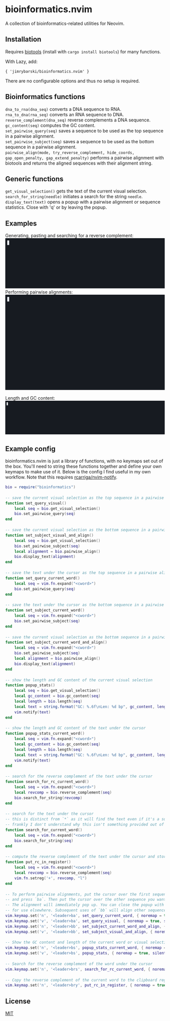 # bioinformatics.nvim

A collection of bioinformatics-related utilities for Neovim.

## Installation

Requires [biotools](https://github.com/jimrybarski/biotools) (install with `cargo install biotools`) for many functions.

With Lazy, add:

```
{ 'jimrybarski/bioinformatics.nvim' }
```

There are no configurable options and thus no setup is required.

## Bioinformatics functions

`dna_to_rna(dna_seq)` converts a DNA sequence to RNA.  
`rna_to_dna(rna_seq)` converts an RNA sequence to DNA.  
`reverse_complement(dna_seq)` reverse complements a DNA sequence.  
`gc_content(seq)` computes the GC content.  
`set_pairwise_query(seq)` saves a sequence to be used as the top sequence in a pairwise alignment.  
`set_pairwise_subject(seq)` saves a sequence to be used as the bottom sequence in a pairwise alignment.  
`pairwise_align(mode, try_reverse_complement, hide_coords, gap_open_penalty, gap_extend_penalty)` performs a pairwise alignment with biotools and returns the aligned sequences with their alignment string.  

## Generic functions

`get_visual_selection()` gets the text of the current visual selection.  
`search_for_string(needle)` initiates a search for the string `needle`.  
`display_text(text)` opens a popup with a pairwise alignment or sequence statistics. Close with 'q' or by leaving the popup.

## Examples

Generating, pasting and searching for a reverse complement:
![Generating, pasting and searching for a reverse complement](casts/rc.gif)  
Performing pairwise alignments:
![Performing pairwise alignments](casts/pairwise.gif)  

Length and GC content:
![Computing length and GC content](casts/stats.gif)  

## Example config

bioinformatics.nvim is just a library of functions, with no keymaps set out of the box. You'll need to string these
functions together and define your own keymaps to make use of it. Below is the config I find useful in my own workflow. 
Note that this requires [rcarriga/nvim-notify](https://github.com/rcarriga/nvim-notify).

```lua
bio = require("bioinformatics")

-- save the current visual selection as the top sequence in a pairwise alignment, to be performed later
function set_query_visual()
    local seq = bio.get_visual_selection()
    bio.set_pairwise_query(seq)
end

-- save the current visual selection as the bottom sequence in a pairwise alignment, then perform the alignment
function set_subject_visual_and_align()
    local seq = bio.get_visual_selection()
    bio.set_pairwise_subject(seq)
    local alignment = bio.pairwise_align()
    bio.display_text(alignment)
end

-- save the text under the cursor as the top sequence in a pairwise alignment, to be performed later
function set_query_current_word()
    local seq = vim.fn.expand("<cword>")
    bio.set_pairwise_query(seq)
end

-- save the text under the cursor as the bottom sequence in a pairwise alignment, to be performed later
function set_subject_current_word()
    local seq = vim.fn.expand("<cword>")
    bio.set_pairwise_subject(seq)
end

-- save the current visual selection as the bottom sequence in a pairwise alignment, then perform the alignment
function set_subject_current_word_and_align()
    local seq = vim.fn.expand("<cword>")
    bio.set_pairwise_subject(seq)
    local alignment = bio.pairwise_align()
    bio.display_text(alignment)
end

-- show the length and GC content of the current visual selection
function popup_stats()
    local seq = bio.get_visual_selection()
    local gc_content = bio.gc_content(seq)
    local length = bio.length(seq)
    local text = string.format("GC: %.6f\nLen: %d bp", gc_content, length)
    vim.notify(text)
end

-- show the length and GC content of the text under the cursor
function popup_stats_current_word()
    local seq = vim.fn.expand("<cword>")
    local gc_content = bio.gc_content(seq)
    local length = bio.length(seq)
    local text = string.format("GC: %.6f\nLen: %d bp", gc_content, length)
    vim.notify(text)
end

-- search for the reverse complement of the text under the cursor
function search_for_rc_current_word()
    local seq = vim.fn.expand("<cword>")
    local revcomp = bio.reverse_complement(seq)
    bio.search_for_string(revcomp)
end

-- search for the text under the cursor
-- this is distinct from `*` as it will find the text even if it's a substring
-- frankly I don't understand why this isn't something provided out of the box by neovim
function search_for_current_word()
    local seq = vim.fn.expand("<cword>")
    bio.search_for_string(seq)
end

-- compute the reverse complement of the text under the cursor and store it in the clipboard register
function put_rc_in_register()
    local seq = vim.fn.expand("<cword>")
    local revcomp = bio.reverse_complement(seq)
    vim.fn.setreg('+', revcomp, "l")
end

-- To perform pairwise alignments, put the cursor over the first sequence you want to align (or visually select it)
-- and press `ba`. Then put the cursor over the other sequence you want to align (or visually select it) and press `bb`.
-- The alignment will immediately pop up. You can close the popup with `q`, or you can manipulate it like regular text 
-- for use elsewhere. Subsequent uses of `bb` will align other sequences to the first one that was selected with `ba`.
vim.keymap.set('n', '<leader>ba', set_query_current_word, { noremap = true, silent = true })
vim.keymap.set('v', '<leader>ba', set_query_visual, { noremap = true, silent = true })
vim.keymap.set('n', '<leader>bb', set_subject_current_word_and_align, { noremap = true, silent = true })
vim.keymap.set('v', '<leader>bb', set_subject_visual_and_align, { noremap = true, silent = true })

-- Show the GC content and length of the current word or visual selection
vim.keymap.set('n', '<leader>bs', popup_stats_current_word, { noremap = true, silent = true })
vim.keymap.set('v', '<leader>bs', popup_stats, { noremap = true, silent = true })

-- Search for the reverse complement of the word under the cursor
vim.keymap.set('n', '<leader>brs', search_for_rc_current_word, { noremap = true, silent = true })

-- Copy the reverse complement of the current word to the clipboard register
vim.keymap.set('n', '<leader>bry', put_rc_in_register, { noremap = true, silent = true })
```

## License

[MIT](LICENSE)
